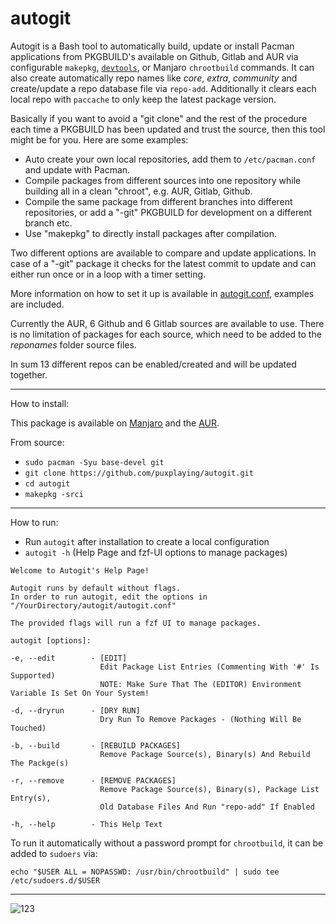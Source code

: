 # autogit

Autogit is a Bash tool to automatically build, update or install Pacman applications from PKGBUILD's available on Github, Gitlab and AUR via configurable `makepkg`, [`devtools`](https://wiki.archlinux.org/title/DeveloperWiki:Building_in_a_clean_chroot#Convenience_way), or Manjaro `chrootbuild` commands. It can also create automatically repo names like *core*, *extra*, *community* and create/update a repo database file via `repo-add`. Additionally it clears each local repo with `paccache` to only keep the latest package version.

Basically if you want to avoid a "git clone" and the rest of the procedure each time a PKGBUILD has been updated and trust the source, then this tool might be for you. Here are some examples:
- Auto create your own local repositories, add them to `/etc/pacman.conf` and update with Pacman.
- Compile packages from different sources into one repository while building all in a clean "chroot", e.g. AUR, Gitlab, Github.
- Compile the same package from different branches into different repositories, or add a "-git" PKGBUILD for development on a different branch etc.
- Use "makepkg" to directly install packages after compilation.

Two different options are available to compare and update applications. In case of a "-git" package it checks for the latest commit to update and can either run once or in a loop with a timer setting.

More information on how to set it up is available in [autogit.conf](https://github.com/puxplaying/autogit/blob/master/autogit.conf), examples are included.

Currently the AUR, 6 Github and 6 Gitlab sources are available to use. There is no limitation of packages for each source, which need to be added to the *reponames* folder source files.

In sum 13 different repos can be enabled/created and will be updated together.

---

How to install:

This package is available on [Manjaro](https://packages.manjaro.org/?query=autogit) and the [AUR](https://aur.archlinux.org/packages/autogit).

From source:

- `sudo pacman -Syu base-devel git`
- `git clone https://github.com/puxplaying/autogit.git `
- `cd autogit`
- `makepkg -srci`

---

How to run:

- Run `autogit` after installation to create a local configuration
- `autogit -h` (Help Page and fzf-UI options to manage packages)

 ```
 Welcome to Autogit's Help Page!

 Autogit runs by default without flags.
 In order to run autogit, edit the options in
 "/YourDirectory/autogit/autogit.conf"

 The provided flags will run a fzf UI to manage packages.

 autogit [options]:

 -e, --edit        - [EDIT]
                     Edit Package List Entries (Commenting With '#' Is Supported)
                     NOTE: Make Sure That The (EDITOR) Environment Variable Is Set On Your System!

 -d, --dryrun      - [DRY RUN]
                     Dry Run To Remove Packages - (Nothing Will Be Touched)

 -b, --build       - [REBUILD PACKAGES]
                     Remove Package Source(s), Binary(s) And Rebuild The Packge(s)

 -r, --remove      - [REMOVE PACKAGES]
                     Remove Package Source(s), Binary(s), Package List Entry(s),
                     Old Database Files And Run "repo-add" If Enabled

 -h, --help        - This Help Text
 ```

To run it automatically without a password prompt for `chrootbuild`, it can be added to `sudoers` via:

`echo "$USER ALL = NOPASSWD: /usr/bin/chrootbuild" | sudo tee /etc/sudoers.d/$USER`

---

![123](https://user-images.githubusercontent.com/28549766/103438530-0b81d300-4c34-11eb-9ea1-a49542fabc4f.png)

